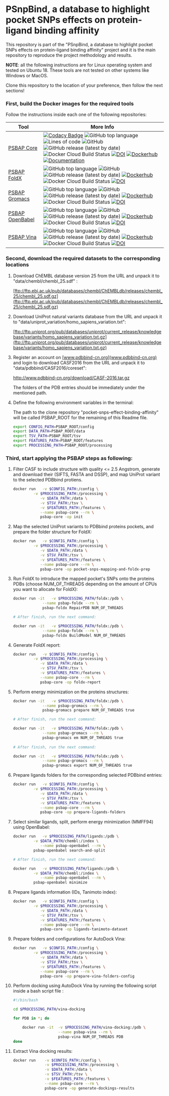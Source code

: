# PSnpBind, a database to highlight pocket SNPs effects on protein-ligand binding affinity

This repository is part of the "PSnpBind, a database to highlight pocket SNPs effects on protein-ligand binding affinity" project and it is the main repository to reproduce the project methodology and results.

**NOTE**: all the following instructions are for Linux operating system and tested on Ubuntu 18. These tools are not tested on other systems like Windows or MacOS.

Clone this repository to the location of your preference, then follow the next sections!



### First, build the Docker images for the required tools

Follow the instructions inside each one of the following repositories:

| Tool                                                         | More Info                                                    |
| ------------------------------------------------------------ | ------------------------------------------------------------ |
| [PSBAP Core](https://github.com/ammar257ammar/psbap-core)    | [![Codacy Badge](https://app.codacy.com/project/badge/Grade/f88127b901bd40b48b9a3bab4b309703)](https://www.codacy.com/gh/ammar257ammar/psnpbind-core/dashboard?utm_source=github.com&amp;utm_medium=referral&amp;utm_content=ammar257ammar/psnpbind-core&amp;utm_campaign=Badge_Grade) ![GitHub top language](https://img.shields.io/github/languages/top/ammar257ammar/psnpbind-core) ![Lines of code](https://img.shields.io/tokei/lines/github/ammar257ammar/psnpbind-core) ![GitHub](https://img.shields.io/github/license/ammar257ammar/psnpbind-core) ![GitHub release (latest by date)](https://img.shields.io/github/v/release/ammar257ammar/psnpbind-core) ![Docker Cloud Build Status](https://img.shields.io/docker/cloud/build/aammar/psnpbind-core) [![DOI](https://zenodo.org/badge/227237183.svg)](https://zenodo.org/badge/latestdoi/227237183) [![Dockerhub](https://img.shields.io/badge/dockerhub-aammar%2Fpsnpbind--core-green)](https://hub.docker.com/r/aammar/psnpbind-core) [![Documentation](https://img.shields.io/badge/Documentation-Javadoc-blue)](https://ammar257ammar.github.io/psnpbind-core/) |
| [PSBAP FoldX](https://github.com/ammar257ammar/psbap-foldx)  | ![GitHub top language](https://img.shields.io/github/languages/top/ammar257ammar/psnpbind-foldx) ![GitHub](https://img.shields.io/github/license/ammar257ammar/psnpbind-foldx) ![GitHub release (latest by date)](https://img.shields.io/github/v/release/ammar257ammar/psnpbind-foldx) [![Dockerhub](https://img.shields.io/badge/Dockerhub-aammar%2Fpsnpbind--foldx-green)](https://hub.docker.com/r/aammar/psnpbind-foldx) ![Docker Cloud Build Status](https://img.shields.io/docker/cloud/build/aammar/psnpbind-foldx) [![DOI](https://zenodo.org/badge/224151495.svg)](https://zenodo.org/badge/latestdoi/224151495) |
| [PSBAP Gromacs](https://github.com/ammar257ammar/psbap-gromacs) | ![GitHub top language](https://img.shields.io/github/languages/top/ammar257ammar/psnpbind-gromacs) ![GitHub](https://img.shields.io/github/license/ammar257ammar/psnpbind-gromacs) ![GitHub release (latest by date)](https://img.shields.io/github/v/release/ammar257ammar/psnpbind-gromacs) [![Dockerhub](https://img.shields.io/badge/Dockerhub-aammar%2Fpsnpbind--gromacs-green)](https://hub.docker.com/r/aammar/psnpbind-gromacs) ![Docker Cloud Build Status](https://img.shields.io/docker/cloud/build/aammar/psnpbind-gromacs) [![DOI](https://zenodo.org/badge/266883870.svg)](https://zenodo.org/badge/latestdoi/266883870) |
| [PSBAP OpenBabel](https://github.com/ammar257ammar/psbap-openbabel) | ![GitHub top language](https://img.shields.io/github/languages/top/ammar257ammar/psnpbind-openbabel) ![GitHub](https://img.shields.io/github/license/ammar257ammar/psnpbind-openbabel) ![GitHub release (latest by date)](https://img.shields.io/github/v/release/ammar257ammar/psnpbind-openbabel) [![Dockerhub](https://img.shields.io/badge/Dockerhub-aammar%2Fpsnpbind--openbabel-green)](https://hub.docker.com/r/aammar/psnpbind-openbabel) ![Docker Cloud Build Status](https://img.shields.io/docker/cloud/build/aammar/psnpbind-openbabel) [![DOI](https://zenodo.org/badge/266906942.svg)](https://zenodo.org/badge/latestdoi/266906942) |
| [PSBAP Vina](https://github.com/ammar257ammar/psbap-vina)    | ![GitHub top language](https://img.shields.io/github/languages/top/ammar257ammar/psnpbind-vina) ![GitHub](https://img.shields.io/github/license/ammar257ammar/psnpbind-vina) ![GitHub release (latest by date)](https://img.shields.io/github/v/release/ammar257ammar/psnpbind-vina) [![Dockerhub](https://img.shields.io/badge/Dockerhub-aammar%2Fpsnpbind--vina-green)](https://hub.docker.com/r/aammar/psnpbind-vina) ![Docker Cloud Build Status](https://img.shields.io/docker/cloud/build/aammar/psnpbind-vina) [![DOI](https://zenodo.org/badge/241072278.svg)](https://zenodo.org/badge/latestdoi/241072278) |



### Second, download the required datasets to the corresponding locations

1. Download ChEMBL database version 25 from the URL and unpack it to "data/chembl/chembl_25.sdf" :

   [ftp://ftp.ebi.ac.uk/pub/databases/chembl/ChEMBLdb/releases/chembl_25/chembl_25.sdf.gz](ftp://ftp.ebi.ac.uk/pub/databases/chembl/ChEMBLdb/releases/chembl_25/chembl_25.sdf.gz)

    

2. Download UniProt natural variants database from the URL and unpack it to "data/uniprot_variation/homo_sapiens_variation.txt":

   [ftp://ftp.uniprot.org/pub/databases/uniprot/current_release/knowledgebase/variants/homo_sapiens_variation.txt.gz](ftp://ftp.uniprot.org/pub/databases/uniprot/current_release/knowledgebase/variants/homo_sapiens_variation.txt.gz) 

   

3. Register an account on [www.pdbbind-cn.org](www.pdbbind-cn.org) and login to download CASF2016 from the URL and unpack it to "data/pdbbind/CASF2016/coreset":

   http://www.pdbbind-cn.org/download/CASF-2016.tar.gz

   The folders of the PDB entries should be immediately under the mentioned path.

4. Define the following environment variables in the terminal:

   The path to the clone repository "pocket-snps-effect-binding-affinity" will be called PSBAP_ROOT for the remaining of this Readme file.

   ```bash
   export CONFIG_PATH=PSBAP_ROOT/config
   export DATA_PATH=PSBAP_ROOT/data
   export TSV_PATH=PSBAP_ROOT/tsv
   export FEATURES_PATH=PSBAP_ROOT/features
   export PROCESSING_PATH=PSBAP_ROOT/processing
   ```

   

### Third, start applying the PSBAP steps as following:

1. Filter CASF to include structure with quality <= 2.5 Angstrom, generate and download their (SIFTS, FASTA and DSSP), and map UniProt variant to the selected PDBbind protiens.

   ```bash
   docker run 	-v $CONFIG_PATH:/config \
   			-v $PROCESSING_PATH:/processing \
               -v $DATA_PATH:/data \
               -v $TSV_PATH:/tsv \
               -v $FEATURES_PATH:/features \
               --name psbap-core --rm \
               psbap-core -op init
   ```

2. Map the selected UniProt variants to PDBbind proteins pockets, and prepare the folder structure for FoldX:

   ```bash
   docker run 	-v $CONFIG_PATH:/config \
   			-v $PROCESSING_PATH:/processing \
               -v $DATA_PATH:/data \
               -v $TSV_PATH:/tsv \
               -v $FEATURES_PATH:/features \
               --name psbap-core --rm \
               psbap-core -op pocket-snps-mapping-and-foldx-prep
   ```

3. Run FoldX to introduce the mapped pocket's SNPs onto the proteins PDBs (choose NUM_OF_THREADS depending on the amount of CPUs you want to allocate for FoldX):

   ```bash
   docker run -it 	-v $PROCESSING_PATH/foldx:/pdb \
   				--name psbap-foldx --rm \
   				psbap-foldx RepairPDB NUM_OF_THREADS
   
   # After finish, run the next command:
   
   docker run -it 	-v $PROCESSING_PATH/foldx:/pdb \
   				--name psbap-foldx --rm \
   				psbap-foldx BuildModel NUM_OF_THREADS
   ```

4. Generate FoldX report:

   ```bash
   docker run 	-v $CONFIG_PATH:/config \
   			-v $PROCESSING_PATH:/processing \
               -v $DATA_PATH:/data \
               -v $TSV_PATH:/tsv \
               -v $FEATURES_PATH:/features \
               --name psbap-core --rm \
               psbap-core -op foldx-report
   ```

5. Perform energy minimization on the proteins structures:

   ```bash
   docker run -it 	-v $PROCESSING_PATH/foldx:/pdb \
   				--name psbap-gromacs --rm \
   				psbap-gromacs prepare NUM_OF_THREADS true
   
   # After finish, run the next command:
   
   docker run -it 	-v $PROCESSING_PATH/foldx:/pdb \
   				--name psbap-gromacs --rm \
   				psbap-gromacs em NUM_OF_THREADS true
   				
   # After finish, run the next command:
   
   docker run -it 	-v $PROCESSING_PATH/foldx:/pdb \
   				--name psbap-gromacs --rm \
   				psbap-gromacs export NUM_OF_THREADS true
   ```

6. Prepare ligands folders for the corresponding selected PDBbind entries:

   ```bash
   docker run 	-v $CONFIG_PATH:/config \
   			-v $PROCESSING_PATH:/processing \
               -v $DATA_PATH:/data \
               -v $TSV_PATH:/tsv \
               -v $FEATURES_PATH:/features \
               --name psbap-core --rm \
               psbap-core -op prepare-ligands-folders
   ```

7. Select similar ligands, split, perform energy minimization (MMFF94) using OpenBabel:

   ```bash
   docker run 	-v $PROCESSING_PATH/ligands:/pdb \
   			-v $DATA_PATH/chembl:/index \
               --name psbap-openbabel --rm \
   			psbap-openbabel search-and-split
   
   # After finish, run the next command:
   
   docker run 	-v $PROCESSING_PATH/ligands:/pdb \
   			-v $DATA_PATH/chembl:/index \
               --name psbap-openbabel --rm \
   			psbap-openbabel minimize
   ```

8. Prepare ligands information (IDs, Tanimoto index):

   ```bash
   docker run 	-v $CONFIG_PATH:/config \
   			-v $PROCESSING_PATH:/processing \
               -v $DATA_PATH:/data \
               -v $TSV_PATH:/tsv \
               -v $FEATURES_PATH:/features \
               --name psbap-core --rm \
               psbap-core -op ligands-tanimoto-dataset
   ```

9. Prepare folders and configurations for AutoDock Vina:

   ```bash
   docker run 	-v $CONFIG_PATH:/config \
   			-v $PROCESSING_PATH:/processing \
               -v $DATA_PATH:/data \
               -v $TSV_PATH:/tsv \
               -v $FEATURES_PATH:/features \
               --name psbap-core --rm \
               psbap-core -op prepare-vina-folders-config
   ```

10. Perform docking using AutoDock Vina by running the following script inside a bash script file :

    ```bash
    #!/bin/bash
    
    cd $PROCESSING_PATH/vina-docking
    
    for PDB in *; do
    
    	docker run -it 	-v $PROCESSING_PATH/vina-docking:/pdb \
                        --name psbap-vina --rm \
                        psbap-vina NUM_OF_THREADS PDB				
    done
    ```

11. Extract Vina docking results:

    ```bash
    docker run    -v $CONFIG_PATH:/config \
    			  -v $PROCESSING_PATH:/processing \
                  -v $DATA_PATH:/data \
                  -v $TSV_PATH:/tsv \
                  -v $FEATURES_PATH:/features \
                  --name psbap-core --rm \
                  psbap-core -op generate-dockings-results
    ```

    
